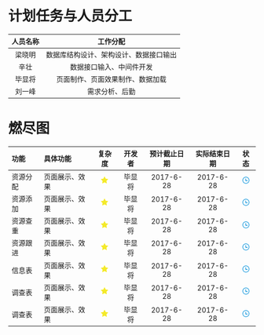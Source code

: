 # 计划任务与人员分工

| 人员名称 | 工作分配 |
|:-:|:-:|
| 梁晓明 | 数据库结构设计、架构设计、数据接口输出 |
| 辛壮 | 数据接口输入、中间件开发 |
| 毕显将 | 页面制作、页面效果制作、数据加载 |
| 刘一峰 | 需求分析、后勤 |

# 燃尽图

 | 功能 | 具体功能 | 复杂度 | 开发者 | 预计截止日期 | 实际结束日期 | 状态 | 
 | :-- | :-- | :-: | :-: | :-: | :-: | :-: | 
 | 资源分配 | 页面展示、效果 | ![](/assets/star.png) | 毕显将 | 2017-6-28 | 2017-6-28 | ![](/assets/wait.png) | 
 | 资源添加 | 页面展示、效果 | ![](/assets/star.png) | 毕显将 | 2017-6-28 | 2017-6-28 | ![](/assets/wait.png) | 
 | 资源查重 | 页面展示、效果 | ![](/assets/star.png) | 毕显将 | 2017-6-28 | 2017-6-28 | ![](/assets/wait.png) | 
 | 资源跟进 | 页面展示、效果 | ![](/assets/star.png) | 毕显将 | 2017-6-28 | 2017-6-28 | ![](/assets/wait.png) | 
 | 信息表 | 页面展示、效果 | ![](/assets/star.png) | 毕显将 | 2017-6-28 | 2017-6-28 | ![](/assets/wait.png) | 
 | 调查表 | 页面展示、效果 | ![](/assets/star.png) | 毕显将 | 2017-6-28 | 2017-6-28 | ![](/assets/wait.png) | 
 | 调查表 | 页面展示、效果 | ![](/assets/star.png) | 毕显将 | 2017-6-28 | 2017-6-28 | ![](/assets/wait.png) | 
